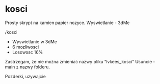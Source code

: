 # kosci
Prosty skrypt na kamien papier nozyce. Wyswietlanie - 3dMe

/kosci

- Wyswietlanie w 3dMe
- 6 mozliwosci
- Losowosc 16%

Zastrzegam, że nie można zmieniać nazwy pliku "lvkees_kosci"
Usuncie -main z nazwy folderu.

Pozderki, uzywajcie
